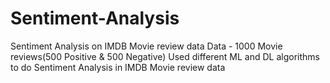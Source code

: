 # Sentiment-Analysis

Sentiment Analysis on IMDB Movie review data
Data - 1000 Movie reviews(500 Positive & 500 Negative)
Used different ML and DL algorithms to do Sentiment Analysis in IMDB Movie review data
